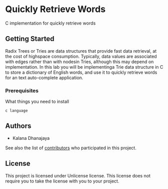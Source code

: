 # Quickly Retrieve Words

C implementation for quickly retrieve words

## Getting Started

Radix Trees or Tries are data structures that provide fast data retrieval, at the cost of highspace consumption. Typically, data values are associated with edges rather than with nodesin Tries, although this may depend on implementation. In this lab you will be implementinga Trie data structure in C to store a dictionary of English words, and use it to quickly retrieve words for an text auto-complete application.

### Prerequisites

What things you need to install

```
c language 

```

## Authors

* Kalana Dhanajaya

See also the list of [contributors](https://github.com/your/project/contributors) who participated in this project.

## License

This project is licensed under Unlicense license. This license does not require you to take the license with you to your project.


